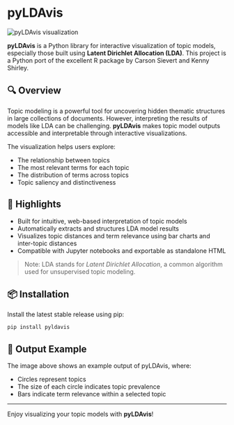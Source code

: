 
# pyLDAvis

![pyLDAvis visualization](./7b8901b6-9911-44d1-a078-c34593069fdd.png)

**pyLDAvis** is a Python library for interactive visualization of topic models, especially those built using **Latent Dirichlet Allocation (LDA)**. This project is a Python port of the excellent R package by Carson Sievert and Kenny Shirley.

## 🔍 Overview

Topic modeling is a powerful tool for uncovering hidden thematic structures in large collections of documents. However, interpreting the results of models like LDA can be challenging. **pyLDAvis** makes topic model outputs accessible and interpretable through interactive visualizations.

The visualization helps users explore:

- The relationship between topics
- The most relevant terms for each topic
- The distribution of terms across topics
- Topic saliency and distinctiveness

## 📘 Highlights

- Built for intuitive, web-based interpretation of topic models
- Automatically extracts and structures LDA model results
- Visualizes topic distances and term relevance using bar charts and inter-topic distances
- Compatible with Jupyter notebooks and exportable as standalone HTML

> Note: LDA stands for *Latent Dirichlet Allocation*, a common algorithm used for unsupervised topic modeling.

## 📦 Installation

Install the latest stable release using pip:

```bash
pip install pyldavis
```

## 📁 Output Example

The image above shows an example output of pyLDAvis, where:
- Circles represent topics
- The size of each circle indicates topic prevalence
- Bars indicate term relevance within a selected topic

---

Enjoy visualizing your topic models with **pyLDAvis**!
